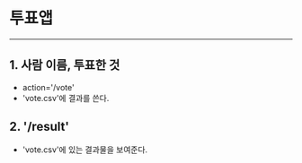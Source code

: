 # 투표앱
---
## 1. 사람 이름, 투표한 것
- action='/vote'
- 'vote.csv'에 결과를 쓴다.
## 2. '/result'
- 'vote.csv'에 있는 결과물을 보여준다.
